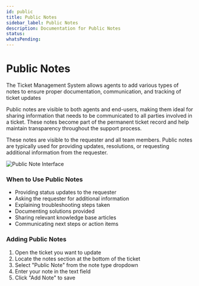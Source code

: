 ```yaml
---
id: public
title: Public Notes
sidebar_label: Public Notes
description: Documentation for Public Notes
status: 
whatsPending: 
---
```


# Public Notes

The Ticket Management System allows agents to add various types of notes to ensure proper documentation, communication, and tracking of ticket updates

Public notes are visible to both agents and end-users, making them ideal for sharing information that needs to be communicated to all parties involved in a ticket. These notes become part of the permanent ticket record and help maintain transparency throughout the support process.

These notes are visible to the requester and all team members. Public notes are typically used for providing updates, resolutions, or requesting additional information from the requester.

![Public Note Interface](/img/Helpdesk/Public_Note.jpg)

### When to Use Public Notes

- Providing status updates to the requester
- Asking the requester for additional information
- Explaining troubleshooting steps taken
- Documenting solutions provided
- Sharing relevant knowledge base articles
- Communicating next steps or action items

### Adding Public Notes

1. Open the ticket you want to update
2. Locate the notes section at the bottom of the ticket
3. Select "Public Note" from the note type dropdown
4. Enter your note in the text field
5. Click "Add Note" to save

